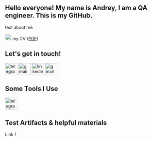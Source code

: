 <h2>Hello everyone! My name is Andrey, I am a QA engineer. This is my GitHub.</h2>

<p>text about me</p>

<p><img src="https://img.icons8.com/?size=100&id=CPookyWndobk&format=png&color=000000" width="20" height="20" alt="telegram"/> my CV (<a href= "https://drive.google.com/file/d/1uIbCYYXbSmPUkpqmL9a4lHgcoIWJD0wl/view?usp=sharing">PDF</a>)</p>

<h2>Let's get in touch!</h2>
<a href= "https://t.me/andrexy"><img src="https://img.icons8.com/?size=100&id=yEmPT1iidhE0&format=png&color=000000" width="40" height="40" alt="telegram"/></a>
<a href= "https://join.skype.com/invite/DzOoj9Yt11ix"><img src="https://img.icons8.com/?size=100&id=Esrcu8IoZdus&format=png&color=000000" width="40" height="40" alt="gmail"/></a>
<a href= "https://www.linkedin.com/in/andrei-mikhailenko-464a76286/"><img src="https://img.icons8.com/?size=100&id=13930&format=png&color=000000" width="40" height="40" alt="linkedin"/></a>
<a href= "mailto:andrexyxyxy0@gmail.com"><img src="https://img.icons8.com/?size=100&id=P7UIlhbpWzZm&format=png&color=000000" width="40" height="40" alt="gmail"/></a> 
<p>

<h2>Some Tools I Use</h2>
<a href= "https://t.me/andrexy"><img src="https://img.icons8.com/?size=100&id=yEmPT1iidhE0&format=png&color=000000" width="40" height="40" alt="telegram"/></a>

<h2>Test Artifacts & helpful materials</h2>
<p>Link 1</p>